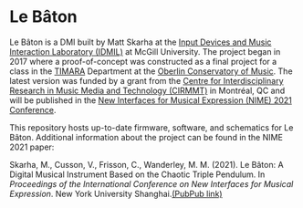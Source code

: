 # Le Bâton

Le Bâton is a DMI built by Matt Skarha at the [Input Devices and Music Interaction Laboratory (IDMIL)](http://www-new.idmil.org/) at McGill University. The project began in 2017 where a proof-of-concept was constructed as a final project for a class in the [TIMARA](https://www.timara.oberlin.edu/) Department at the [Oberlin Conservatory of Music](https://www.oberlin.edu/conservatory). The latest version was funded by a grant from the [Centre for Interdisciplinary Research in Music Media and Technology (CIRMMT)](cirmmt.org) in Montréal, QC and will be published in the [New Interfaces for Musical Expression (NIME) 2021 Conference](http://nime2021.org/). 

This repository hosts up-to-date firmware, software, and schematics for Le Bâton. Additional information about the project can be found in the NIME 2021 paper: 

Skarha, M., Cusson, V., Frisson, C., Wanderley, M. M. (2021). Le Bâton: A Digital Musical Instrument Based on the Chaotic Triple Pendulum. In *Proceedings of the International Conference on New Interfaces for Musical Expression*. New York University Shanghai.[(PubPub link)](https://nime.pubpub.org/pub/uh1zfz1f/release/1)